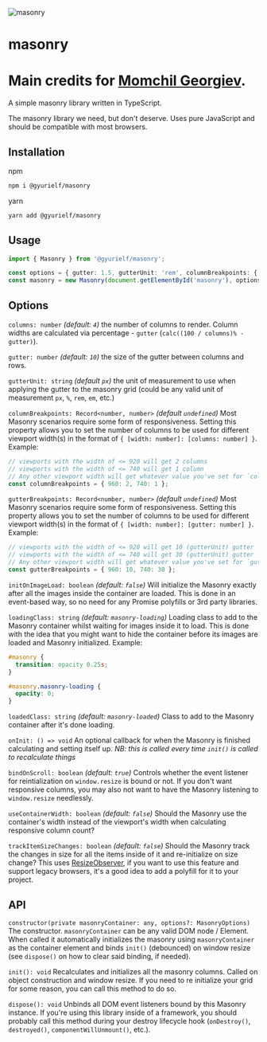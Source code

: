 ![masonry](https://i.imgur.com/AVeTw1M.png)

# masonry

# Main credits for [Momchil Georgiev](https://github.com/fristys).

A simple masonry library written in TypeScript.

The masonry library we need, but don't deserve. Uses pure JavaScript and should be compatible with most browsers.

## Installation

npm

```bash
npm i @gyurielf/masonry
```

yarn

```bash
yarn add @gyurielf/masonry
```

## Usage

```typescript
import { Masonry } from '@gyurielf/masonry';

const options = { gutter: 1.5, gutterUnit: 'rem', columnBreakpoints: { 960: 2, 740: 1 } };
const masonry = new Masonry(document.getElementById('masonry'), options);
```

## Options

`columns: number` _(default: `4`)_ the number of columns to render. Column widths are calculated via percentage - `gutter` (`calc((100 / columns)% - gutter)`).

`gutter: number` _(default: `10`)_ the size of the gutter between columns and rows.

`gutterUnit: string` _(default `px`)_ the unit of measurement to use when applying the gutter to the masonry grid (could be any valid unit of measurement `px`, `%`, `rem`, `em`, etc.)

`columnBreakpoints: Record<number, number>` _(default `undefined`)_ Most Masonry scenarios require some form of responsiveness. Setting this property allows you to set the number of columns to be used for different viewport width(s) in the format of `{ [width: number]: [columns: number] }`. Example:

```typescript
// viewports with the width of <= 920 will get 2 columns
// viewports with the width of <= 740 will get 1 column
// Any other viewport width will get whatever value you've set for `columns`
const columnBreakpoints = { 960: 2, 740: 1 };
```

`gutterBreakpoints: Record<number, number>` _(default `undefined`)_ Most Masonry scenarios require some form of responsiveness. Setting this property allows you to set the number of columns to be used for different viewport width(s) in the format of `{ [width: number]: [gutter: number] }`. Example:

```typescript
// viewports with the width of <= 920 will get 10 (gutterUnit) gutter
// viewports with the width of <= 740 will get 30 (gutterUnit) gutter
// Any other viewport width will get whatever value you've set for `gutter`
const gutterBreakpoints = { 960: 10, 740: 30 };
```

`initOnImageLoad: boolean` _(default: `false`)_ Will initialize the Masonry exactly after all the images inside the container are loaded. This is done in an event-based way, so no need for any Promise polyfills or 3rd party libraries.

`loadingClass: string` _(default: `masonry-loading`)_ Loading class to add to the Masonry container whilst waiting for images inside it to load. This is done with the idea that you might want to hide the container before its images are loaded and Masonry initialized. Example:

```css
#masonry {
  transition: opacity 0.25s;
}

#masonry.masonry-loading {
  opacity: 0;
}
```

`loadedClass: string` _(default: `masonry-loaded`)_ Class to add to the Masonry container after it's done loading.

`onInit: () => void` An optional callback for when the Masonry is finished calculating and setting itself up. _NB: this is called every time `init()` is called to recalculate things_

`bindOnScroll: boolean` _(default: `true`)_ Controls whether the event listener for reintialization on `window.resize` is bound or not. If you don't want responsive columns, you may also not want to have the Masonry listening to `window.resize` needlessly.

`useContainerWidth: boolean` _(default: `false`)_ Should the Masonry use the container's width instead of the viewport's width when calculating responsive column count?

`trackItemSizeChanges: boolean` _(default: `false`)_ Should the Masonry track the changes in size for all the items inside of it and re-initialize on size change? This uses [ResizeObserver](https://developer.mozilla.org/en-US/docs/Web/API/ResizeObserver), if you want to use this feature and support legacy browsers, it's a good idea to add a polyfill for it to your project.

## API

`constructor(private masonryContainer: any, options?: MasonryOptions)`
The constructor. `masonryContainer` can be any valid DOM node / Element. When called it automatically initializes the masonry using `masonryContainer` as the container element and binds `init()` (debounced) on window resize (see `dispose()` on how to clear said binding, if needed).

`init(): void`
Recalculates and initializes all the masonry columns. Called on object construction and window resize. If you need to re initialize your grid for some reason, you can call this method to do so.

`dispose(): void`
Unbinds all DOM event listeners bound by this Masonry instance. If you're using this library inside of a framework, you should probably call this method during your destroy lifecycle hook (`onDestroy()`, `destroyed()`, `componentWillUnmount()`, etc.).
